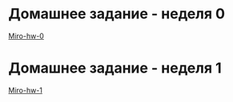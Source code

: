 # Домашнее задание - неделя 0
[Miro-hw-0](https://miro.com/app/board/uXjVMy7cD1c=/?share_link_id=175764961961)
# Домашнее задание - неделя 1
[Miro-hw-1](https://miro.com/app/board/uXjVMw5WEyI=/?share_link_id=399889454727)